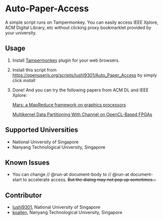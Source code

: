 # Auto-Paper-Access

A simple script runs on Tampermonkey. You can easily access IEEE Xplore, ACM Digital Library, etc without clicking proxy bookmarklet provided by your university.

## Usage

1. Install [Tampermonkey](https://tampermonkey.net/) plugin for your web browsers.

2. Install this script from https://openuserjs.org/scripts/lushl9301/Auto_Paper_Access by simply click *install*

3. Done! And you can try the following papers from ACM DL and IEEE Xplore:

    [Mars: a MapReduce framework on graphics processors](http://dl.acm.org/citation.cfm?id=1454152&CFID=727506701&CFTOKEN=12709622)

    [Multikernel Data Partitioning With Channel on OpenCL-Based FPGAs](http://ieeexplore.ieee.org/document/7857086/)

## Supported Universities

* National University of Singapore
* Nanyang Technological University, Singapore

## Known Issues

* You can change // @run-at document-body to // @run-at document-start to accelerate access. ~~But the dialog may not pop up sometimes...~~

## Contributor

* [lushl9301](https://github.com/lushl9301), National University of Singapore
* [koallen](https://github.com/koallen), Nanyang Technological University, Singapore

